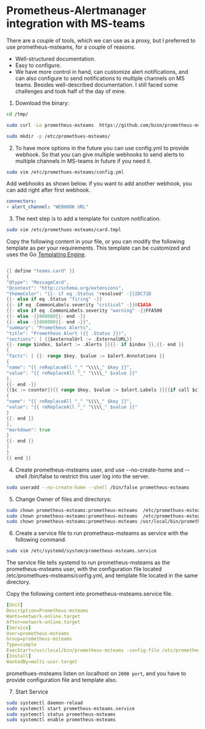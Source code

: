 # Prometheus-Alertmanager integration with MS-teams

There are a couple of tools, which we can use as a proxy, but I preferred to use prometheus-msteams, for a couple of reasons.

- Well-structured documentation.
- Easy to configure.
- We have more control in hand, can customize alert notifications, and can also configure to send notifications to multiple channels on MS teams. Besides well-described documentation.
I still faced some challenges and took half of the day of mine.


1. Download the binary:

```sh
cd /tmp/

sudo curl -Lo prometheus-msteams  https://github.com/bzon/prometheus-msteams/releases/download/v1.4.1/prometheus-msteams-linux-amd64 && chmod +x prometheus-msteams && sudo mv prometheus-msteams /usr/local/bin/
```
```sh
sudo mkdir -p /etc/promethues-msteams/
```

2. To have more options in the future you can use config.yml to provide webhook. So that you can give multiple webhooks to send alerts to multiple channels in MS-teams in future if you need it.

```sh
sudo vim /etc/promethues-msteams/config.yml
```

Add webhooks as shown below. if you want to add another webhook, you can add right after first webhook.
```yml
connectors: 
- alert_channel: "WEBHOOK URL"
```

3. The next step is to add a template for custom notification.

```sh
sudo vim /etc/promethues-msteams/card.tmpl
```
Copy the following content in your file, or you can modify the following template as per your requirements. This template can be customized and uses the Go [Templating Engine](https://golang.org/pkg/text/template/).

```go

{{ define "teams.card" }}
{
"@type": "MessageCard",
"@context": "http://schema.org/extensions",
"themeColor": "{{- if eq .Status "resolved" -}}2DC72D
{{- else if eq .Status "firing" -}}
{{- if eq .CommonLabels.severity "critical" -}}8C1A1A
{{- else if eq .CommonLabels.severity "warning" -}}FFA500
{{- else -}}808080{{- end -}}
{{- else -}}808080{{- end -}}",
"summary": "Prometheus Alerts",
"title": "Prometheus Alert ({{ .Status }})",
"sections": [ {{$externalUrl := .ExternalURL}}
{{- range $index, $alert := .Alerts }}{{- if $index }},{{- end }}
{
"facts": [ {{- range $key, $value := $alert.Annotations }}
{
"name": "{{ reReplaceAll "_" "\\\\_" $key }}",
"value": "{{ reReplaceAll "_" "\\\\_" $value }}"
},
{{- end -}}
{{$c := counter}}{{ range $key, $value := $alert.Labels }}{{if call $c}},{{ end }}
{
"name": "{{ reReplaceAll "_" "\\\\_" $key }}",
"value": "{{ reReplaceAll "_" "\\\\_" $value }}"
}
{{- end }}
],
"markdown": true
}
{{- end }}
]
}
{{ end }}

```

4. Create prometheus-msteams user, and use --no-create-home and --shell /bin/false to restrict this user log into the server.

```sh
sudo useradd --no-create-home --shell /bin/false prometheus-msteams
```

5. Change Owner of files and directorys:
```sh
sudo chown prometheus-msteams:prometheus-msteams  /etc/promethues-msteams/
sudo chown prometheus-msteams:prometheus-msteams  /etc/promethues-msteams/*
sudo chown prometheus-msteams:prometheus-msteams /usr/local/bin/prometheus-msteams 
```


6. Create a service file to run prometheus-msteams as service with the following command.

```sh
sudo vim /etc/systemd/system/prometheus-msteams.service
```
The service file tells systemd to run prometheus-msteams as the prometheus-msteams user, with the configuration file located /etc/promethues-msteams/config.yml, and template file located in the same directory.

Copy the following content into prometheus-msteams.service file.
```yaml
[Unit] 
Description=Prometheus-msteams 
Wants=network-online.target 
After=network-online.target 
[Service] 
User=prometheus-msteams 
Group=prometheus-msteams 
Type=simple 
ExecStart=/usr/local/bin/prometheus-msteams -config-file /etc/prometheus-msteams/config.yml -template-file /etc/prometheus-msteams/card.tmpl 
[Install] 
WantedBy=multi-user.target
```

promethues-msteams listen on localhost on `2000 port`, and you have to provide configuration file and template also.


7. Start Service
```sh
sudo systemctl daemon-reload
sudo systemctl start prometheus-msteams.service
sudo systemctl status prometheus-msteams
sudo systemctl enable prometheus-msteams
```
